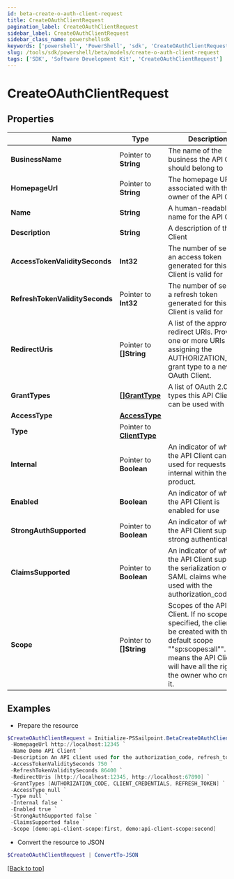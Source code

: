 ```yaml
---
id: beta-create-o-auth-client-request
title: CreateOAuthClientRequest
pagination_label: CreateOAuthClientRequest
sidebar_label: CreateOAuthClientRequest
sidebar_class_name: powershellsdk
keywords: ['powershell', 'PowerShell', 'sdk', 'CreateOAuthClientRequest'] 
slug: /tools/sdk/powershell/beta/models/create-o-auth-client-request
tags: ['SDK', 'Software Development Kit', 'CreateOAuthClientRequest']
---
```



# CreateOAuthClientRequest

## Properties

Name | Type | Description | Notes
------------ | ------------- | ------------- | -------------
**BusinessName** |  Pointer to **String** | The name of the business the API Client should belong to | [optional] 
**HomepageUrl** |  Pointer to **String** | The homepage URL associated with the owner of the API Client | [optional] 
**Name** |  **String** | A human-readable name for the API Client | [required]
**Description** |  **String** | A description of the API Client | [required]
**AccessTokenValiditySeconds** |  **Int32** | The number of seconds an access token generated for this API Client is valid for | [required]
**RefreshTokenValiditySeconds** |  Pointer to **Int32** | The number of seconds a refresh token generated for this API Client is valid for | [optional] 
**RedirectUris** |  Pointer to **[]String** | A list of the approved redirect URIs. Provide one or more URIs when assigning the AUTHORIZATION_CODE grant type to a new OAuth Client. | [optional] 
**GrantTypes** |  [**[]GrantType**](grant-type) | A list of OAuth 2.0 grant types this API Client can be used with | [required]
**AccessType** |  [**AccessType**](access-type) |  | [required]
**Type** |  Pointer to [**ClientType**](client-type) |  | [optional] 
**Internal** |  Pointer to **Boolean** | An indicator of whether the API Client can be used for requests internal within the product. | [optional] 
**Enabled** |  **Boolean** | An indicator of whether the API Client is enabled for use | [required]
**StrongAuthSupported** |  Pointer to **Boolean** | An indicator of whether the API Client supports strong authentication | [optional] 
**ClaimsSupported** |  Pointer to **Boolean** | An indicator of whether the API Client supports the serialization of SAML claims when used with the authorization_code flow | [optional] 
**Scope** |  Pointer to **[]String** | Scopes of the API Client. If no scope is specified, the client will be created with the default scope ""sp:scopes:all"". This means the API Client will have all the rights of the owner who created it. | [optional] 

## Examples

- Prepare the resource
```powershell
$CreateOAuthClientRequest = Initialize-PSSailpoint.BetaCreateOAuthClientRequest  -BusinessName Acme-Solar `
 -HomepageUrl http://localhost:12345 `
 -Name Demo API Client `
 -Description An API client used for the authorization_code, refresh_token, and client_credentials flows `
 -AccessTokenValiditySeconds 750 `
 -RefreshTokenValiditySeconds 86400 `
 -RedirectUris [http://localhost:12345, http://localhost:67890] `
 -GrantTypes [AUTHORIZATION_CODE, CLIENT_CREDENTIALS, REFRESH_TOKEN] `
 -AccessType null `
 -Type null `
 -Internal false `
 -Enabled true `
 -StrongAuthSupported false `
 -ClaimsSupported false `
 -Scope [demo:api-client-scope:first, demo:api-client-scope:second]
```

- Convert the resource to JSON
```powershell
$CreateOAuthClientRequest | ConvertTo-JSON
```


[[Back to top]](#) 

